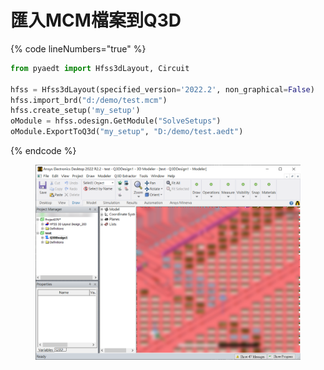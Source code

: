 # 匯入MCM檔案到Q3D

{% code lineNumbers="true" %}
```python
from pyaedt import Hfss3dLayout, Circuit

hfss = Hfss3dLayout(specified_version='2022.2', non_graphical=False)
hfss.import_brd("d:/demo/test.mcm")
hfss.create_setup('my_setup')
oModule = hfss.odesign.GetModule("SolveSetups")
oModule.ExportToQ3d("my_setup", "D:/demo/test.aedt")
```
{% endcode %}

<figure><img src="../../.gitbook/assets/image (1).png" alt=""><figcaption></figcaption></figure>
